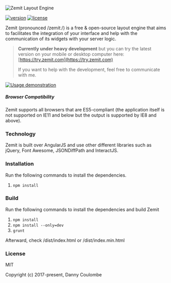 ![Zemit Layout Engine](https://www.zemit.com/logo.png?raw=true "Zemit Layout Engine")

[![version](https://img.shields.io/npm/v/zemit-layout-engine.svg)](https://www.npmjs.com/package/zemit-layout-engine)
[![license](https://img.shields.io/npm/l/express.svg)](https://www.npmjs.com/package/zemit-layout-engine)

Zemit \(pronounced /zemitː/\) is a free & open-source layout engine that aims to facilitates the integration of your interface and help with the communication of its widgets with your server logic.

> **Currently under heavy development** but you can try the latest version on your mobile or desktop computer here: [https://try.zemit.com](https://try.zemit.com)
>
> If you want to help with the development, feel free to communicate with me.

[![Usage demonstration](https://j.gifs.com/RoMqv0.gif)](https://youtu.be/h5_QVSeduMM)

##### Browser Compatibility

Zemit supports all browsers that are ES5-compliant \(the application itself is not supported on IE11 and below but the output is supported by IE8 and above\).

### Technology

Zemit is built over AngularJS and use other different libraries such as jQuery, Font Awesome, JSONDiffPath and InteractJS.

### Installation

Run the following commands to install the dependencies.

1. `npm install`

### Build

Run the following commands to install the dependencies and build Zemit

1. `npm install`
2. `npm install --only=dev`
3. `grunt`

Afterward, check /dist/index.html or /dist/index.min.html

### License

MIT

Copyright \(c\) 2017-present, Danny Coulombe
